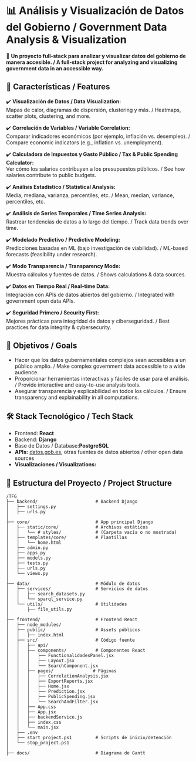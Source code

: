# 📊 Análisis y Visualización de Datos del Gobierno / Government Data Analysis & Visualization

🚀 **Un proyecto full-stack para analizar y visualizar datos del gobierno de manera accesible. / A full-stack project for analyzing and visualizing government data in an accessible way.**

## 📌 Características / Features
✔️ **Visualización de Datos / Data Visualization:**  
Mapas de calor, diagramas de dispersión, clustering y más. / Heatmaps, scatter plots, clustering, and more.  
  
✔️ **Correlación de Variables / Variable Correlation:**  
Comparar indicadores económicos (por ejemplo, inflación vs. desempleo). / Compare economic indicators (e.g., inflation vs. unemployment).  
  
✔️ **Calculadora de Impuestos y Gasto Público / Tax & Public Spending Calculator:**  
Ver cómo los salarios contribuyen a los presupuestos públicos. / See how salaries contribute to public budgets.  
  
✔️ **Análisis Estadístico / Statistical Analysis:**  
Media, mediana, varianza, percentiles, etc. / Mean, median, variance, percentiles, etc.  
  
✔️ **Análisis de Series Temporales / Time Series Analysis:**  
Rastrear tendencias de datos a lo largo del tiempo. / Track data trends over time.  
  
✔️ **Modelado Predictivo / Predictive Modeling:**  
Predicciones basadas en ML (bajo investigación de viabilidad). / ML-based forecasts (feasibility under research).  
  
✔️ **Modo Transparencia / Transparency Mode:**  
Muestra cálculos y fuentes de datos. / Shows calculations & data sources.  
  
✔️ **Datos en Tiempo Real / Real-time Data:**  
Integración con APIs de datos abiertos del gobierno. / Integrated with government open data APIs.  
  
✔️ **Seguridad Primero / Security First:**  
Mejores prácticas para integridad de datos y ciberseguridad. / Best practices for data integrity & cybersecurity.  

## 🎯 Objetivos / Goals
- Hacer que los datos gubernamentales complejos sean accesibles a un público amplio. / Make complex government data accessible to a wide audience.  
- Proporcionar herramientas interactivas y fáciles de usar para el análisis. / Provide interactive and easy-to-use analysis tools.  
- Asegurar transparencia y explicabilidad en todos los cálculos. / Ensure transparency and explainability in all computations.  

## 🛠️ Stack Tecnológico / Tech Stack
- Frontend: **React**  
- Backend: **Django**  
- Base de Datos / Database:**PostgreSQL**  
- **APIs:** [datos.gob.es](https://datos.gob.es), otras fuentes de datos abiertos / other open data sources  
- **Visualizaciones / Visualizations:**  

## 📂 Estructura del Proyecto / Project Structure
```
/TFG
├── backend/                      # Backend Django
│   ├── settings.py
│   ├── urls.py
│
├── core/                         # App principal Django
│   ├── static/core/              # Archivos estáticos
│   │   └── # styles/             # (Carpeta vacía o no mostrada)
│   ├── templates/core/           # Plantillas
│   │   └── home.html
│   ├── admin.py
│   ├── apps.py
│   ├── models.py
│   ├── tests.py
│   ├── urls.py
│   └── views.py
│
├── data/                         # Módulo de datos
│   ├── services/                 # Servicios de datos
│   │   ├── search_datasets.py
│   │   └── sparql_service.py
│   └── utils/                    # Utilidades
│       ├── file_utils.py
│
├── frontend/                     # Frontend React
│   ├── node_modules/
│   ├── public/                   # Assets públicos
│   │   ├── index.html
│   ├── src/                      # Código fuente
│   │   ├── api/
│   │   ├── components/           # Componentes React
│   │   │   ├── FunctionalidadesPanel.jsx
│   │   │   ├── Layout.jsx
│   │   │   └── SearchComponent.jsx
│   │   ├── pages/               # Páginas
│   │   │   ├── CorrelationAnalysis.jsx
│   │   │   ├── ExportReports.jsx
│   │   │   ├── Home.jsx
│   │   │   ├── Prediction.jsx
│   │   │   ├── PublicSpending.jsx
│   │   │   └── SearchAndFilter.jsx
│   │   ├── App.css
│   │   ├── App.jsx
│   │   ├── backendService.js
│   │   ├── index.css
│   │   └── main.jsx
│   ├── .env
│   ├── start_project.ps1         # Scripts de inicio/detención
│   └── stop_project.ps1
│
├── docs/                         # Diagrama de Gantt
```